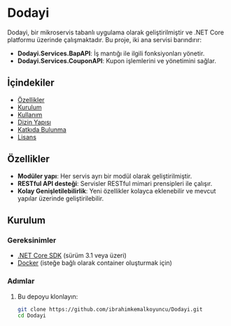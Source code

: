 # Dodayi

Dodayi, bir mikroservis tabanlı uygulama olarak geliştirilmiştir ve .NET Core platformu üzerinde çalışmaktadır. Bu proje, iki ana servisi barındırır:

- **Dodayi.Services.BapAPI**: İş mantığı ile ilgili fonksiyonları yönetir.
- **Dodayi.Services.CouponAPI**: Kupon işlemlerini ve yönetimini sağlar.

## İçindekiler
- [Özellikler](#özellikler)
- [Kurulum](#kurulum)
- [Kullanım](#kullanım)
- [Dizin Yapısı](#dizin-yapısı)
- [Katkıda Bulunma](#katkıda-bulunma)
- [Lisans](#lisans)

## Özellikler
- **Modüler yapı**: Her servis ayrı bir modül olarak geliştirilmiştir.
- **RESTful API desteği**: Servisler RESTful mimari prensipleri ile çalışır.
- **Kolay Genişletilebilirlik**: Yeni özellikler kolayca eklenebilir ve mevcut yapılar üzerinde geliştirilebilir.

## Kurulum

### Gereksinimler
- [.NET Core SDK](https://dotnet.microsoft.com/download) (sürüm 3.1 veya üzeri)
- [Docker](https://www.docker.com/) (isteğe bağlı olarak container oluşturmak için)

### Adımlar

1. Bu depoyu klonlayın:
   ```bash
   git clone https://github.com/ibrahimkemalkoyuncu/Dodayi.git
   cd Dodayi
